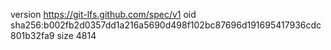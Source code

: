 version https://git-lfs.github.com/spec/v1
oid sha256:b002fb2d0357dd1a216a5690d498f102bc87696d191695417936cdc801b32fa9
size 4814
